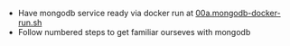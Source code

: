- Have mongodb service ready via docker run at [00a.mongodb-docker-run.sh](./00a.mongodb-docker-run.sh)
- Follow numbered steps to get familiar ourseves with mongodb